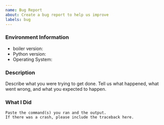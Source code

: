 ```yaml
---
name: Bug Report
about: Create a bug report to help us improve
labels: bug
---
```


<!-- Please search existing issues to avoid creating duplicates. -->

### Environment Information

-   boiler version:
-   Python version:
-   Operating System:

### Description

Describe what you were trying to get done.
Tell us what happened, what went wrong, and what you expected to happen.

### What I Did

```
Paste the command(s) you ran and the output.
If there was a crash, please include the traceback here.
```
